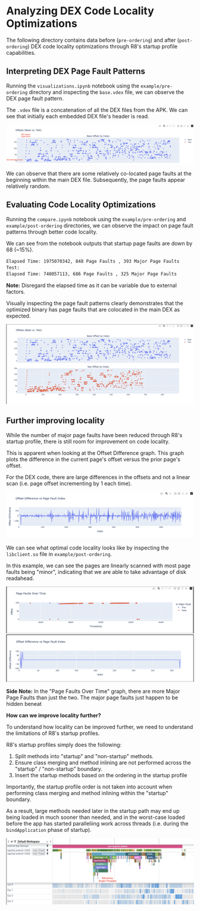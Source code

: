 # Analyzing DEX Code Locality Optimizations

The following directory contains data before (`pre-ordering`) and after (`post-ordering`) DEX code locality optimizations through R8's startup profile capabilities.

## Interpreting DEX Page Fault Patterns

Running the `visualizations.ipynb` notebook using the `example/pre-ordering` directory and inspecting the `base.vdex` file, we can observe the DEX page fault pattern.

The `.vdex` file is a concatenation of all the DEX files from the APK. We can see that initially each embedded DEX file's header is read.

![](../images/dex-header.png)

We can observe that there are some relatively co-located page faults at the beginning within the main DEX file.
Subsequently, the page faults appear relatively random.

## Evaluating Code Locality Optimizations

Running the `compare.ipynb` notebook using the `example/pre-ordering` and `example/post-ordering` directories, we can observe the impact on page fault patterns through
better code locality.

We can see from the notebook outputs that startup page faults are down by 68 (~15%).

```bash
Elapsed Time: 1975070342, 848 Page Faults , 393 Major Page Faults
Test:
Elapsed Time: 740057113, 686 Page Faults , 325 Major Page Faults
```

**Note:** Disregard the elapsed time as it can be variable due to external factors.

Visually inspecting the page fault patterns clearly demonstrates that the optimized binary has page faults that are colocated in the main DEX as expected.

![](../images/diff.png)

## Further improving locality

While the number of major page faults have been reduced through R8's startup profile, there is still room for improvement on code locality.

This is apparent when looking at the Offset Difference graph. This graph plots the difference in the current page's offset versus the prior page's offset.

For the DEX code, there are large differences in the offsets and not a linear scan (i.e. page offset incrementing by 1 each time).

![](../images/dex-offset-diff.png)

We can see what optimal code locality looks like by inspecting the `libclient.so` file in `example/post-ordering`.

In this example, we can see the pages are linearly scanned with most page faults being "minor", indicating that we are able to take advantage of disk readahead.

![](../images/native-lib-page-faults.png)
![](../images/native-lib-offset-diff.png)

**Side Note:** In the "Page Faults Over Time" graph, there are more Major Page Faults than just the two. The major page faults just happen to be hidden beneat

**How can we improve locality further?**

To understand how locality can be improved further, we need to understand the limitations of R8's startup profiles.

R8's startup profiles simply does the following:

1. Split methods into "startup" and "non-startup" methods.
2. Ensure class merging and method inlining are not performed across the "startup" / "non-startup" boundary.
3. Insert the startup methods based on the ordering in the startup profile

Importantly, the startup profile order is not taken into account when performing class merging and method inlining within the "startup" boundary.

As a result, large methods needed later in the startup path may end up being loaded in much sooner than needed, and in the worst-case loaded before the app has started paralleliing work across threads (i.e. during the `bindApplication` phase of startup).

![](../images/bind-application.png)
